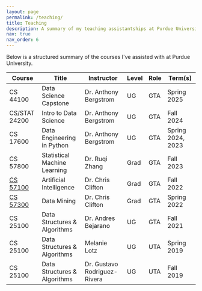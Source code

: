 ```yaml
---
layout: page
permalink: /teaching/
title: Teaching
description: A summary of my teaching assistantships at Purdue University.
nav: true
nav_order: 6
---
```


Below is a structured summary of the courses I've assisted with at Purdue University.

| Course        | Title                          | Instructor                    | Level  | Role | Term(s)                |
|---------------|--------------------------------|-------------------------------|--------|------|------------------------|
| CS 44100      | Data Science Capstone          | Dr. Anthony Bergstrom         | UG     | GTA  | Spring 2025            |
| CS/STAT 24200 | Intro to Data Science          | Dr. Anthony Bergstrom         | UG     | GTA  | Fall 2024              |
| CS 17600      | Data Engineering in Python     | Dr. Anthony Bergstrom         | UG     | GTA  | Spring 2024, 2023      |
| CS 57800      | Statistical Machine Learning   | Dr. Ruqi Zhang                | Grad   | GTA  | Fall 2023              |
| [CS 57100](https://www.cs.purdue.edu/homes/clifton/cs57100/)      | Artificial Intelligence        | Dr. Chris Clifton             | Grad   | GTA  | Fall 2022              |
| [CS 57300](https://www.cs.purdue.edu/homes/clifton/cs57300/)      | Data Mining                    | Dr. Chris Clifton             | Grad   | GTA  | Spring 2022            |
| CS 25100      | Data Structures & Algorithms   | Dr. Andres Bejarano           | UG     | GTA  | Fall 2021              |
| CS 25100      | Data Structures & Algorithms   | Melanie Lotz                  | UG     | UTA  | Spring 2019            |
| CS 25100      | Data Structures & Algorithms   | Dr. Gustavo Rodriguez-Rivera  | UG     | UTA  | Fall 2019   
